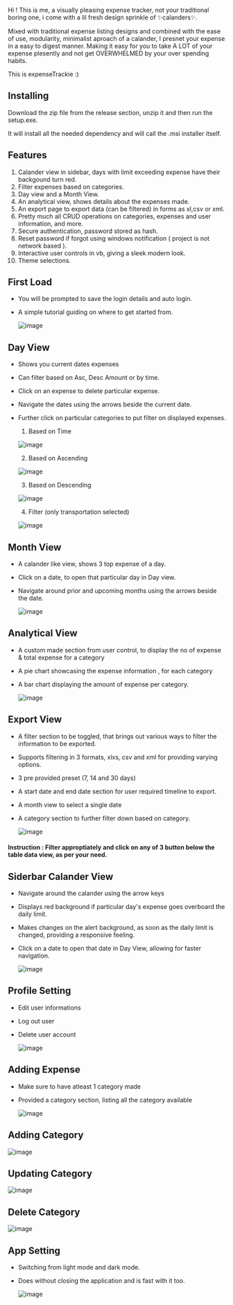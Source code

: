 Hi ! This is me, a visually pleasing expense tracker, not your traditional boring one, i come with a lil fresh design sprinkle of ✨calanders✨.

Mixed with traditional expense listing designs and combined with the ease of use, modularity, minimalist aproach of a calander, I presnet your expense in a easy to digest manner.
Making it easy for you to take A LOT of your expense plesently and not get OVERWHELMED by your over spending habits.

This is expenseTrackie :)


## Installing 
Download the zip file from the release section, unzip it and then run the setup.exe.

It will install all the needed dependency and will call the .msi installer itself.


## Features
1. Calander view in sidebar, days with limit exceeding expense have their backgound turn red.
2. Filter expenses based on categories.
3. Day view and a Month View.
4. An analytical view, shows details about the expenses made.
5. An export page to export data (can be filtered) in forms as xl,csv or xml.
6. Pretty much all CRUD operations on categories, expenses and user information, and more.
7. Secure authentication, password stored as hash.
8. Reset password if forgot using windows notification ( project is not network based ).
9. Interactive user controls in vb, giving a sleek modern look.
10. Theme selections.


## First Load
- You will be prompted to save the login details and auto login.
- A simple tutorial guiding on where to get started from.
  
  ![image](https://github.com/user-attachments/assets/27865a11-fed3-4280-99ba-309f92222fb4)


## Day View
- Shows you current dates expenses
- Can filter based on Asc, Desc Amount or by time.
- Click on an expense to delete particular expense.
- Navigate the dates using the arrows beside the current date.
- Further click on particular categories to put filter on displayed expenses.

  1. Based on Time

   ![image](https://github.com/user-attachments/assets/0b2fbed8-cd42-4836-ba2f-a3da886b3a6d)

  2. Based on Ascending
 
   ![image](https://github.com/user-attachments/assets/5ebed85b-fb98-4803-96f3-a28a705c7f00)

  3. Based on Descending
 
   ![image](https://github.com/user-attachments/assets/6402c3a3-1a1c-49f5-beb0-01bbb4c2556b)

  4. Filter (only transportation selected)
 
   ![image](https://github.com/user-attachments/assets/7e4d2245-113d-4859-acaa-3c61f4cbda95)


## Month View
- A calander like view, shows 3 top expense of a day.
- Click on a date, to open that particular day in Day view.
- Navigate around prior and upcoming months using the arrows beside the date.

  ![image](https://github.com/user-attachments/assets/e2831ac0-6d7d-464a-b1f6-59573c265b5e)

  
## Analytical View
- A custom made section from user control, to display the no of expense & total expense for a category
- A pie chart showcasing the expense information , for each category
- A bar chart displaying the amount of expense per category.

  ![image](https://github.com/user-attachments/assets/5515eb25-89bf-4cf3-afff-4cf0bd5a0c67)


## Export View
- A filter section to be toggled, that brings out various ways to filter the information to be exported.
- Supports filtering in 3 formats, xlxs, csv and xml for providing varying options.
- 3 pre provided preset (7, 14 and 30 days)
- A start date and end date section for user required timeline to export.
- A month view to select a single date
- A category section to further filter down based on category.

  ![image](https://github.com/user-attachments/assets/81c9883d-4e49-4f9c-8202-c79ff88e45bc)

#### Instruction : Filter approptiately and click on any of 3 button below the table data view, as per your need.

  
## Siderbar Calander View
- Navigate around the calander using the arrow keys
- Displays red background if particular day's expense goes overboard the daily limit.
- Makes changes on the alert background, as soon as the daily limit is changed, providing a responsive feeling.
- Click on a date to open that date in Day View, allowing for faster navigation.

  ![image](https://github.com/user-attachments/assets/86b16c8d-7efa-432f-ade8-76834aaa4872)


## Profile Setting
- Edit user informations
- Log out user
- Delete user account

  ![image](https://github.com/user-attachments/assets/7212d764-3079-48b3-9a3d-3f96db6f6643)

## Adding Expense
- Make sure to have atleast 1 category made
- Provided a category section, listing all the category available

  ![image](https://github.com/user-attachments/assets/ee5d2bba-e332-461b-9591-2b150529638a)


## Adding Category

  ![image](https://github.com/user-attachments/assets/3901b2c0-335c-4672-bec8-5234454bee59)


## Updating Category

  ![image](https://github.com/user-attachments/assets/0a5a8b47-5eae-40b8-828d-3c91b084bbce)


## Delete Category

  ![image](https://github.com/user-attachments/assets/58d14ed8-a448-44ac-9c64-edabb530b7ed)


## App Setting
- Switching from light mode and dark mode.
- Does without closing the application and is fast with it too.

  ![image](https://github.com/user-attachments/assets/9a881f8b-0a08-4ad1-95d3-d50801a8da8d)



